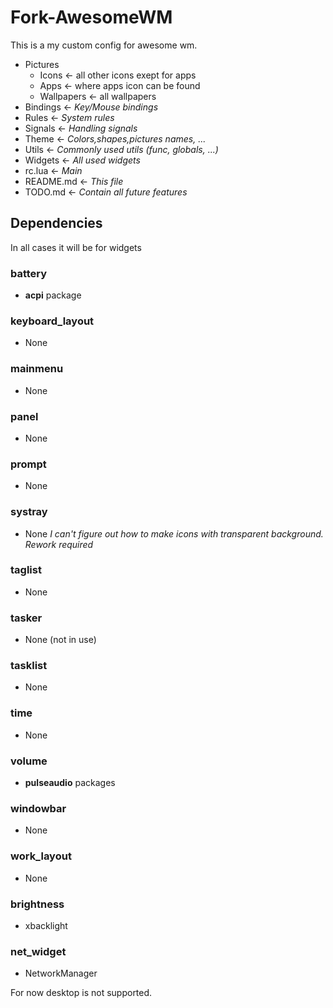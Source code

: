 # Fork-AwesomeWM

This is a my custom config for awesome wm. 
* Pictures
    * Icons <- all other icons exept for apps
    * Apps <- where apps icon can be found
    * Wallpapers <- all wallpapers
* Bindings <- *Key/Mouse bindings*
* Rules <- *System rules*
* Signals <- *Handling signals*
* Theme <- *Colors,shapes,pictures names, ...*
* Utils <- *Commonly used utils (func, globals, ...)* 
* Widgets <- *All used widgets*
* rc.lua <- *Main*
* README.md <- *This file*
* TODO.md <- *Contain all future features*

## Dependencies
In all cases it will be for widgets
### battery
* **acpi** package
### keyboard_layout
* None
### mainmenu
* None
### panel
* None
### prompt 
* None
### systray
* None *I can't figure out how to make icons with transparent background. Rework required*
### taglist
* None
### tasker
* None (not in use)
### tasklist
* None
### time
* None
### volume
* **pulseaudio** packages
### windowbar
* None
### work_layout
* None
### brightness
* xbacklight
### net_widget
* NetworkManager

For now desktop is not supported.
